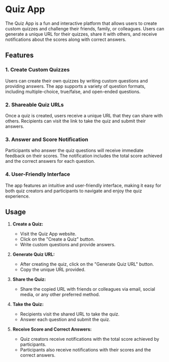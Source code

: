 # Quiz App

The Quiz App is a fun and interactive platform that allows users to create custom quizzes and challenge their friends, family, or colleagues. Users can generate a unique URL for their quizzes, share it with others, and receive notifications about the scores along with correct answers.

## Features

### 1. Create Custom Quizzes

Users can create their own quizzes by writing custom questions and providing answers. The app supports a variety of question formats, including multiple-choice, true/false, and open-ended questions.

### 2. Shareable Quiz URLs

Once a quiz is created, users receive a unique URL that they can share with others. Recipients can visit the link to take the quiz and submit their answers.

### 3. Answer and Score Notification

Participants who answer the quiz questions will receive immediate feedback on their scores. The notification includes the total score achieved and the correct answers for each question.

### 4. User-Friendly Interface

The app features an intuitive and user-friendly interface, making it easy for both quiz creators and participants to navigate and enjoy the quiz experience.

## Usage

1. **Create a Quiz:**
   - Visit the Quiz App website.
   - Click on the "Create a Quiz" button.
   - Write custom questions and provide answers.

2. **Generate Quiz URL:**
   - After creating the quiz, click on the "Generate Quiz URL" button.
   - Copy the unique URL provided.

3. **Share the Quiz:**
   - Share the copied URL with friends or colleagues via email, social media, or any other preferred method.

4. **Take the Quiz:**
   - Recipients visit the shared URL to take the quiz.
   - Answer each question and submit the quiz.

5. **Receive Score and Correct Answers:**
   - Quiz creators receive notifications with the total score achieved by participants.
   - Participants also receive notifications with their scores and the correct answers.
